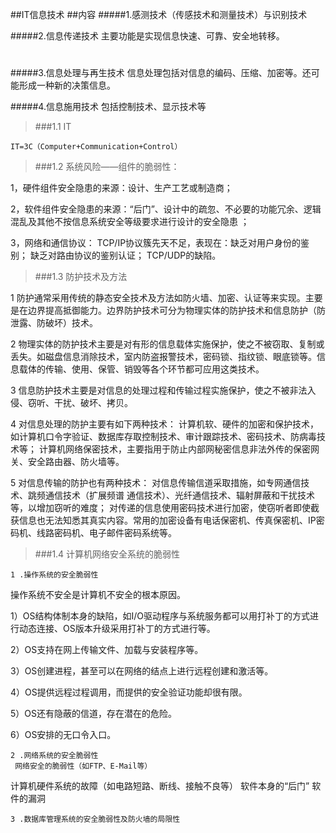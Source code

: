 ##IT信息技术
##内容
#####1.感测技术（传感技术和测量技术）与识别技术
#####2.信息传递技术    主要功能是实现信息快速、可靠、安全地转移。
######3.信息处理与再生技术    信息处理包括对信息的编码、压缩、加密等。还可能形成一种新的决策信息。
#####4.信息施用技术  包括控制技术、显示技术等

>###1.1 IT

    IT=3C（Computer+Communication+Control）

>###1.2 系统风险——组件的脆弱性：    
1，硬件组件安全隐患的来源：设计、生产工艺或制造商；

2，软件组件安全隐患的来源：“后门”、设计中的疏忽、不必要的功能冗余、逻辑混乱及其他不按信息系统安全等级要求进行设计的安全隐患 ；

3，网络和通信协议：
TCP/IP协议簇先天不足，表现在：缺乏对用户身份的鉴别；
缺乏对路由协议的鉴别认证；
TCP/UDP的缺陷。

>###1.3 防护技术及方法

1 防护通常采用传统的静态安全技术及方法如防火墙、加密、认证等来实现。主要是在边界提高抵御能力。边界防护技术可分为物理实体的防护技术和信息防护（防泄露、防破坏）技术。
2 物理实体的防护技术主要是对有形的信息载体实施保护，使之不被窃取、复制或丢失。如磁盘信息消除技术，室内防盗报警技术，密码锁、指纹锁、眼底锁等。信息载体的传输、使用、保管、销毁等各个环节都可应用这类技术。
3 信息防护技术主要是对信息的处理过程和传输过程实施保护，使之不被非法入侵、窃听、干扰、破坏、拷贝。
4 对信息处理的防护主要有如下两种技术：计算机软、硬件的加密和保护技术，如计算机口令字验证、数据库存取控制技术、审计跟踪技术、密码技术、防病毒技术等；计算机网络保密技术，主要指用于防止内部网秘密信息非法外传的保密网关、安全路由器、防火墙等。
5 对信息传输的防护也有两种技术：     对信息传输信道采取措施，如专网通信技术、跳频通信技术（扩展频谱  通信技术）、光纤通信技术、辐射屏蔽和干扰技术等，以增加窃听的难度；     对传递的信息使用密码技术进行加密，使窃听者即使截获信息也无法知悉其真实内容。常用的加密设备有电话保密机、传真保密机、IP密码机、线路密码机、电子邮件密码系统等。

>###1.4 计算机网络安全系统的脆弱性

    1 .操作系统的安全脆弱性      
操作系统不安全是计算机不安全的根本原因。  
1）OS结构体制本身的缺陷，如I/O驱动程序与系统服务都可以用打补丁的方式进行动态连接、OS版本升级采用打补丁的方式进行等。  
2）OS支持在网上传输文件、加载与安装程序等。  
3）OS创建进程，甚至可以在网络的结点上进行远程创建和激活等。  
4）OS提供远程过程调用，而提供的安全验证功能却很有限。  
5）OS还有隐蔽的信道，存在潜在的危险。  
6）OS安排的无口令入口。

    2 .网络系统的安全脆弱性     网络安全的脆弱性（如FTP、E-Mail等）计算机硬件系统的故障（如电路短路、断线、接触不良等） 软件本身的“后门”软件的漏洞 
    3 .数据库管理系统的安全脆弱性及防火墙的局限性

